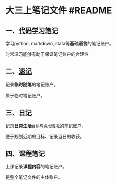 # 大三上笔记文件 #README

## 一、[代码学习笔记](代码学习笔记/markdown.md)

学习python, markdown, stata等**基础语言**的笔记账户。

时常温习能够有助于保证笔记账户的合理性

## 二、[速记](速记/本研实现.md)

记录**临时随笔**的笔记账户。

属于临时笔记账户。

## 三、[日记](日记/_8_month/week3.md)

记录**日常生活**`目标`与`完成`情况的笔记账户。

便于规划近期的目标、记录当日的收获。

## 四、课程笔记

上课记录**课程内容**的笔记账户。

是整个笔记文件的主体账户。
